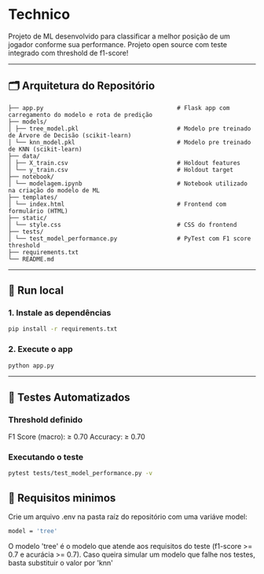 # Technico

Projeto de ML desenvolvido para classificar a melhor posição de um jogador conforme sua performance.
Projeto open source com teste integrado com threshold de f1-score!

---

## 🗂️ Arquitetura do Repositório

```
├── app.py                                      # Flask app com carregamento do modelo e rota de predição
├── models/
│ ├── tree_model.pkl                            # Modelo pre treinado de Árvore de Decisão (scikit-learn)
│ └── knn_model.pkl                             # Modelo pre treinado de KNN (scikit-learn)
├── data/
│ ├── X_train.csv                               # Holdout features
│ └── y_train.csv                               # Holdout target
├── notebook/
│ └── modelagem.ipynb                           # Notebook utilizado na criação do modelo de ML
├── templates/
│ └── index.html                                # Frontend com formulário (HTML)
├── static/
│ └── style.css                                 # CSS do frontend
├── tests/
│ └── test_model_performance.py                 # PyTest com F1 score threshold
├── requirements.txt
└── README.md
```

---

## 🚀 Run local

### 1. Instale as dependências

```bash
pip install -r requirements.txt
```

### 2. Execute o app

```bash
python app.py
```

---

## 🧪 Testes Automatizados

### Threshold definido
F1 Score (macro): ≥ 0.70
Accuracy: ≥ 0.70

### Executando o teste

```bash
pytest tests/test_model_performance.py -v
```

## 📌 Requisitos minimos

Crie um arquivo .env na pasta raíz do repositório com uma variáve model:

```bash
model = 'tree'
```

O modelo 'tree' é o modelo que atende aos requisitos do teste (f1-score >= 0.7 e acurácia >= 0.7).
Caso queira simular um modelo que falhe nos testes, basta substituir o valor por 'knn'
